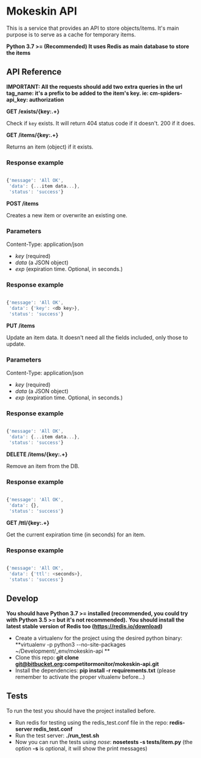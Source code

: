 # Mokeskin API

This is a service that provides an API to store objects/items. It's main purpose is to serve as a cache for temporary items.

**Python 3.7 >= (Recommended)**
**It uses Redis as main database to store the items**

## API Reference

**IMPORTANT: All the requests should add two extra queries in the url**
**tag_name: it's a prefix to be added to the item's key. ie: cm-spiders-**
**api_key: authorization**

**GET /exists/{key:.+}**

Check if `key` exists. It will return 404 status code if it doesn't. 200 if it does.

**GET /items/{key:.+}**

Returns an item (object) if it exists.

### Response example

```javascript

{'message': 'All OK',
 'data': {...item data...},
 'status': 'success'}

```

**POST /items**

Creates a new item or overwrite an existing one.

### Parameters

Content-Type: application/json

- *key* (required)
- *data* (a JSON object)
- *exp* (expiration time. Optional, in seconds.)

### Response example

```javascript

{'message': 'All OK',
 'data': {'key': <db key>},
 'status': 'success'}

```

**PUT /items**

Update an item data. It doesn't need all the fields included, only those to update.

### Parameters

Content-Type: application/json

- *key* (required)
- *data* (a JSON object)
- *exp* (expiration time. Optional, in seconds.)

### Response example

```javascript

{'message': 'All OK',
 'data': {...item data...},
 'status': 'success'}

```

**DELETE /items/{key:.+}**

Remove an item from the DB.

### Response example

```javascript

{'message': 'All OK',
 'data': {},
 'status': 'success'}

```


**GET /ttl/{key:.+}**

Get the current expiration time (in seconds) for an item.

### Response example

```javascript

{'message': 'All OK',
 'data': {'ttl': <seconds>},
 'status': 'success'}

```


## Develop

**You should have Python 3.7 >= installed (recommended, you could try with Python 3.5 >= but it's not recommended).**
**You should install the latest stable version of Redis too (https://redis.io/download)**

- Create a virtualenv for the project using the desired python binary: **virtualenv -p python3 --no-site-packages ~/Development/_env/mokeskin-api
**
- Clone this repo: **git clone git@bitbucket.org:competitormonitor/mokeskin-api.git**
- Install the dependencies: **pip install -r requirements.txt** (please remember to activate the proper vitualenv before...)


## Tests

To run the test you should have the project installed before.

- Run redis for testing using the redis_test.conf file in the repo: **redis-server redis_test.conf**
- Run the test server: **./run_test.sh**
- Now you can run the tests using *nose*: **nosetests -s tests/item.py** (the option **-s** is optional, it will show the print messages)
